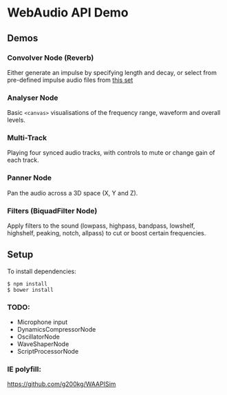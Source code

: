 # WebAudio API Demo

## Demos

### Convolver Node (Reverb)

Either generate an impulse by specifying length and decay, or select from pre-defined impulse audio files from [this set](http://rhythminmind.net/STN/?page_id=443)

### Analyser Node

Basic `<canvas>` visualisations of the frequency range, waveform and overall levels.

### Multi-Track

Playing four synced audio tracks, with controls to mute or change gain of each track.

### Panner Node

Pan the audio across a 3D space (X, Y and Z).

### Filters (BiquadFilter Node)

Apply filters to the sound (lowpass, highpass, bandpass, lowshelf, highshelf, peaking, notch, allpass) to cut or boost certain frequencies.

## Setup

To install dependencies:

```
$ npm install
$ bower install
```


### TODO:
* Microphone input
* DynamicsCompressorNode
* OscillatorNode
* WaveShaperNode
* ScriptProcessorNode

### IE polyfill:
https://github.com/g200kg/WAAPISim
